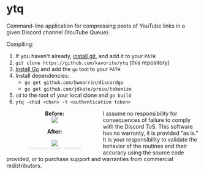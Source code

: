 # ytq
Command-line application for compressing posts of YouTube links in a given Discord channel (YouTube Queue).

Compiling:
1. If you haven't already, [install git](https://git-scm.com/download/), and add it to your `PATH`
2. `git clone https://github.com/kavorite/ytq` (this repository)
3. [Install Go](https://golang.org/dl/) and add the `go` tool to your `PATH`
4. Install dependencies:
    - `go get github.com/bwmarrin/discordgo`
    - `go get github.com/jdkato/prose/tokenize`
5. `cd` to the root of your local clone and `go build`
6. `ytq -chid <chan> -t <authentication token>`

<div style="text-align: center; width: 50%; float: left">
<strong>Before:</strong>
<div>
<img src="https://i.imgur.com/GKAlQ6S.png"></img>
</div>

<strong>After:</strong>
<div>
<img src="https://i.imgur.com/KR8Z7VW.png"></img>
</div>
<span style="font-size: 70%; color: lightgray">Screen real-estate reclaimed!</span>
</div>


I assume no responsibility for consequences of failure to comply with the Discord ToS. This software has no warranty, it is provided “as is.” It is your responsibility to validate the behavior of the routines and their accuracy using the source code provided, or to purchase support and warranties from commercial redistributors. 
